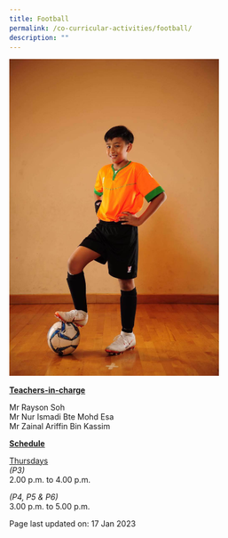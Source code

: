 ```yaml
---
title: Football
permalink: /co-curricular-activities/football/
description: ""
---
```

<img style="width: 75%;" src="/images/football.jpeg">

<p><u><strong>Teachers-in-charge</strong></u></p>
<p>Mr Rayson Soh<br />Mr Nur Ismadi Bte Mohd Esa<br />Mr Zainal Ariffin Bin Kassim</p>
<p><u><strong>Schedule</strong></u></p>
<p><u>Thursdays<br /></u><em>(P3)<br /></em>2.00 p.m. to 4.00 p.m.</p>
<p><em>(P4, P5 &amp; P6)</em><br />3.00 p.m. to 5.00 p.m.</p>

<p>Page last updated on: 17 Jan 2023</p>